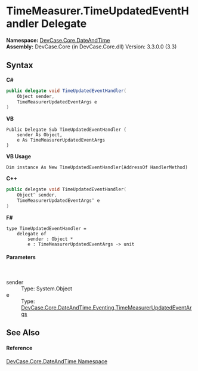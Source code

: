 # TimeMeasurer.TimeUpdatedEventHandler Delegate
 

**Namespace:**&nbsp;<a href="N_DevCase_Core_DateAndTime">DevCase.Core.DateAndTime</a><br />**Assembly:**&nbsp;DevCase.Core (in DevCase.Core.dll) Version: 3.3.0.0 (3.3)

## Syntax

**C#**<br />
``` C#
public delegate void TimeUpdatedEventHandler(
	Object sender,
	TimeMeasurerUpdatedEventArgs e
)
```

**VB**<br />
``` VB
Public Delegate Sub TimeUpdatedEventHandler ( 
	sender As Object,
	e As TimeMeasurerUpdatedEventArgs
)
```

**VB Usage**<br />
``` VB Usage
Dim instance As New TimeUpdatedEventHandler(AddressOf HandlerMethod)
```

**C++**<br />
``` C++
public delegate void TimeUpdatedEventHandler(
	Object^ sender, 
	TimeMeasurerUpdatedEventArgs^ e
)
```

**F#**<br />
``` F#
type TimeUpdatedEventHandler = 
    delegate of 
        sender : Object * 
        e : TimeMeasurerUpdatedEventArgs -> unit
```


#### Parameters
&nbsp;<dl><dt>sender</dt><dd>Type: System.Object<br /></dd><dt>e</dt><dd>Type: <a href="T_DevCase_Core_DateAndTime_Eventing_TimeMeasurerUpdatedEventArgs">DevCase.Core.DateAndTime.Eventing.TimeMeasurerUpdatedEventArgs</a><br /></dd></dl>

## See Also


#### Reference
<a href="N_DevCase_Core_DateAndTime">DevCase.Core.DateAndTime Namespace</a><br />